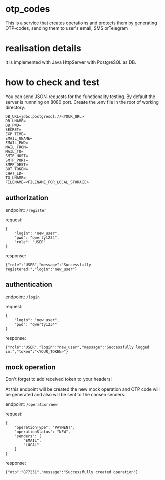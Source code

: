 # otp_codes
This is a service that creates operations and protects them by generating OTP-codes, sending them to user's email, SMS orTelegram  

# realisation details
It is implemented with Java HttpServer with PostgreSQL as DB. 

# how to check and test
You can send JSON-requests for the functionality testing. By default the server is runnning on 8080 port.
Create the .env file in the root of working directory. 
```
DB_URL=jdbc:postgresql://<YOUR_URL>
DB_UNAME=
DB_PWD=
SECRET=
EXP_TIME=
EMAIL_UNAME=
EMAIL_PWD=
MAIL_FROM=
MAIL_TO=
SMTP_HOST=
SMTP_PORT=
SMPP_DEST=
BOT_TOKEN=
CHAT_ID=
TG_UNAME=
FILENAME=<FILENAME_FOR_LOCAL_STORAGE>
```

## authorization
endpoint: 
`/register`

request:
```
{
    "login": "new_user",
    "pwd": "qwerty1234",
    "role": "USER"
}
```

response:
```
{"role":"USER","message":"Successfully registered!","login":"new_user"}
```

## authentication
endpoint:
`/login`

request:
```
{
    "login": "new_user",
    "pwd": "qwerty1234"
}
```

response:
```
{"role":"USER","login":"new_user","message":"Successfully logged in.","token":"<YOUR_TOKEN>"}
```

## mock operation
Don't forget to add received token to your headers!

At this endpoint will be created the new mock operation and OTP code will be generated and also will be sent to the chosen senders.

endpoint:
`/operation/new`

request:
```
{
    "operationType": "PAYMENT",
    "operationStatus": "NEW",
    "senders": [
        "EMAIL",
        "LOCAL"
    ]
}
```

response:
```
{"otp":"877231","message":"Successfully created operation"}
```




